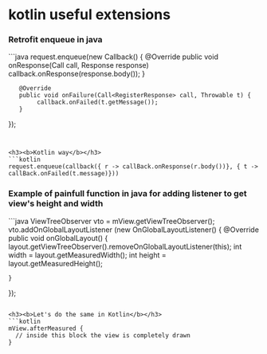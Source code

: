 # kotlin useful extensions

<h3><b>Retrofit enqueue in java</b></h3>
```java
request.enqueue(new Callback<RegisterResponse>() {
       @Override
       public void onResponse(Call<RegisterResponse> call, Response<RegisterResponse> response)                 
              callback.onResponse(response.body());
       }

       @Override
       public void onFailure(Call<RegisterResponse> call, Throwable t) {
            callback.onFailed(t.getMessage());
       }       
});
```


<h3><b>Kotlin way</b></h3>
```kotlin
request.enqueue(callback({ r -> callBack.onResponse(r.body())}, { t -> callBack.onFailed(t.message)}))
```




<h3><b>Example of painfull function in java for adding listener to get view's height and width</b></h3>
```java
ViewTreeObserver vto = mView.getViewTreeObserver(); 
vto.addOnGlobalLayoutListener (new OnGlobalLayoutListener() { 
    @Override 
    public void onGlobalLayout() {
        layout.getViewTreeObserver().removeOnGlobalLayoutListener(this); 
        int width  = layout.getMeasuredWidth();
        int height = layout.getMeasuredHeight(); 

    } 
});
```

<h3><b>Let's do the same in Kotlin</b></h3>
```kotlin
mView.afterMeasured {
  // inside this block the view is completely drawn
}
